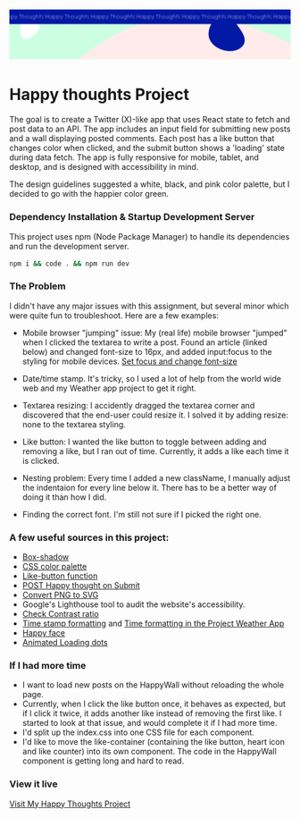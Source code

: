 <h1 align="center">
  <a href="">
    <img src="/src/assets/happy-thoughts.svg" alt="Project Banner Image">
  </a>
</h1>

# Happy thoughts Project

The goal is to create a Twitter (X)-like app that uses React state to fetch and post data to an API. The app includes an input field for submitting new posts and a wall displaying posted comments. Each post has a like button that changes color when clicked, and the submit button shows a 'loading' state during data fetch. The app is fully responsive for mobile, tablet, and desktop, and is designed with accessibility in mind.

The design guidelines suggested a white, black, and pink color palette, but I decided to go with the happier color green. 

### Dependency Installation & Startup Development Server

This project uses npm (Node Package Manager) to handle its dependencies and run the development server.

```bash
npm i && code . && npm run dev
```

### The Problem
I didn't have any major issues with this assignment, but several minor which were quite fun to troubleshoot. Here are a few examples: 

- Mobile browser "jumping" issue: My (real life) mobile browser "jumped" when I clicked the textarea to write a post. Found an article (linked below) and changed font-size to 16px, and added input:focus to the styling for mobile devices. 
  [Set focus and change font-size](https://stackoverflow.com/questions/2989263/disable-auto-zoom-in-input-text-tag-safari-on-iphone)

- Date/time stamp. It's tricky, so I used a lot of help from the world wide web and my Weather app project to get it right. 

- Textarea resizing: I accidently dragged the textarea corner and discovered that the end-user could resize it. I solved it by adding resize: none to the textarea styling.

- Like button: I wanted the like button to toggle between adding and removing a like, but I ran out of time. Currently, it adds a like each time it is clicked.

- Nesting problem: Every time I added a new className, I manually adjust the indentaion for every line below it. There has to be a better way of doing it than how I did. 

- Finding the correct font. I'm still not sure if I picked the right one. 

### A few useful sources in this project:
- [Box-shadow](https://www.w3schools.com/cssref/tryit.php?filename=trycss3_box-shadow)
- [CSS color palette](https://palettes.shecodes.io/palettes/1313#palette)
- [Like-button function](https://stackoverflowteams.com/c/technigo/questions/3669)
- [POST Happy thought on Submit](https://stackoverflowteams.com/c/technigo/questions/939)
- [Convert PNG to SVG](https://convertio.co/png-svg/)
- Google's Lighthouse tool to audit the website's accessibility. 
- [Check Contrast ratio](https://webaim.org/resources/contrastchecker/) 
- [Time stamp formatting](https://www.w3schools.com/jsref/jsref_tolocalestring.asp) and [Time formatting in the Project Weather App](https://github.com/joheri1/project-weather-app/)
- [Happy face](https://emojicombos.com/monospaced-font)
- [Animated Loading dots](https://css-loaders.com/dots/)

### If I had more time
- I want to load new posts on the HappyWall without reloading the whole page. 
- Currently, when I click the like button once, it behaves as expected, but if I click it twice, it adds another like instead of removing the first like. I started to look at that issue, and would complete it if I had more time.
- I'd split up the index.css into one CSS file for each component. 
- I'd like to move the like-container (containing the like button, heart icon and like counter) into its own component. The code in the HappyWall component is getting long and hard to read. 

### View it live

[Visit My Happy Thoughts Project](https://project-happy-thoughts-x.netlify.app/)
